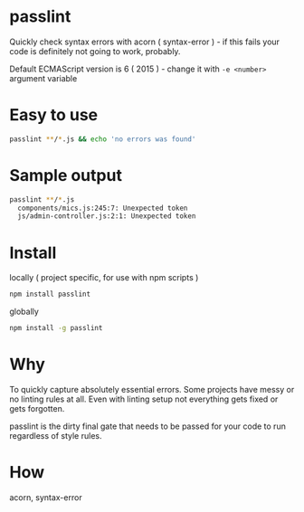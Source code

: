 
# passlint

Quickly check syntax errors with acorn ( syntax-error ) - if this fails your code is definitely not going to work, probably.

Default ECMAScript version is 6 ( 2015 ) - change it with `-e <number>` argument variable

# Easy to use
```bash
passlint **/*.js && echo 'no errors was found'
```

# Sample output
```bash
passlint **/*.js
  components/mics.js:245:7: Unexpected token
  js/admin-controller.js:2:1: Unexpected token
```

# Install

locally ( project specific, for use with npm scripts )
```bash
npm install passlint
```

globally
```bash
npm install -g passlint
```

# Why

To quickly capture absolutely essential errors. Some projects have messy or no linting rules at all.
Even with linting setup not everything gets fixed or gets forgotten.

passlint is the dirty final gate that needs to be passed for your code to run regardless of style rules.

# How

acorn, syntax-error

